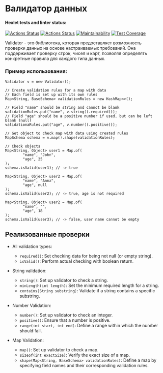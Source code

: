 
# Валидатор данных
#### Hexlet tests and linter status:
[![Actions Status](https://github.com/HiminaE/java-project-78/actions/workflows/hexlet-check.yml/badge.svg)](https://github.com/HiminaE/java-project-78/actions)
[![Actions Status](https://github.com/HiminaE/java-project-78/actions/workflows/gradle.yml/badge.svg)](https://github.com/HiminaE/java-project-78/actions)
[![Maintainability](https://api.codeclimate.com/v1/badges/8220ef67b27b1f9131de/maintainability)](https://codeclimate.com/github/HiminaE/java-project-78/maintainability)
[![Test Coverage](https://api.codeclimate.com/v1/badges/8220ef67b27b1f9131de/test_coverage)](https://codeclimate.com/github/HiminaE/java-project-78/test_coverage)

Validator - это библиотека, которая предоставляет возможность проверки данных на основе настраиваемых требований. Она поддерживает проверку строк, чисел и карт, позволяя определять конкретные правила для каждого типа данных.

### Пример использования:

~~~
Validator v = new Validator();

// Create validation rules for a map with data
// Each field is set up with its own rules
Map<String, BaseSchema> validationRules = new HashMap<>();

// Field "name" should be string and cannot be blank
validationRules.put("name", v.string().required());
// Field "age" should be a positive number if used, but can be left blank (null)
validationaRules.put("age", v.number().positive());

// Get object to check map with data using created rules
MapSchema schema = v.map().shape(validationRules);

// Check objects
Map<String, Object> user1 = Map.of(
        "name", "John",
        "age", 25
);
schema.isValid(user1); // -> true

Map<String, Object> user2 = Map.of(
        "name", "Anna",
        "age", null
);
schema.isValid(user2); // -> true, age is not required

Map<String, Object> user2 = Map.of(
        "name", "",
        "age", 18
);
schema.isValid(user3); // -> false, user name cannot be empty
~~~

## Реализованные проверки

- All validation types:
    - `required()`: Set checking data for being not null (or empty string).
    - `isValid()`: Perform actual checking with boolean return.


- String validation:
    - `string()`: Set up validator to check a string.
    - `minLength(int length)`: Set the minimum required length for a string.
    - `contains(String substring)`: Validate if a string contains a specific substring.


- Number Validation:
    - `number()`: Set up validator to check an integer.
    - `positive()`: Ensure that a number is positive.
    - `range(int start, int end)`: Define a range within which the number should fall.


- Map Validation:
    - `map()`: Set up validator to check a map.
    - `sizeof(int exactSize)`: Verify the exact size of a map.
    - `shape(Map<String, BaseSchema> validationRules)`: Define a map by specifying field names and their corresponding validation rules.

